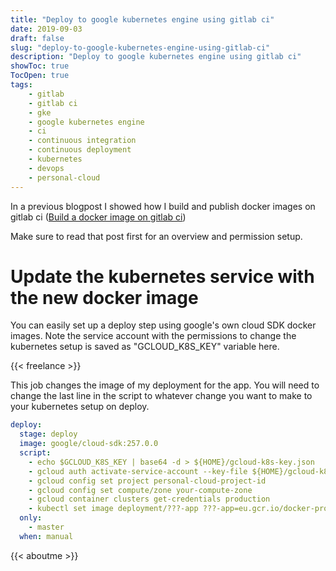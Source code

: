 ```yaml
---
title: "Deploy to google kubernetes engine using gitlab ci"
date: 2019-09-03
draft: false
slug: "deploy-to-google-kubernetes-engine-using-gitlab-ci"
description: "Deploy to google kubernetes engine using gitlab ci"
showToc: true
TocOpen: true
tags:
    - gitlab
    - gitlab ci
    - gke
    - google kubernetes engine
    - ci
    - continuous integration
    - continuous deployment
    - kubernetes
    - devops
    - personal-cloud
---
```


In a previous blogpost I showed how I build and publish docker images on gitlab ci ([Build a docker image on gitlab ci](https://rhazn.com/posts/build-a-docker-image-on-gitlab-ci-and-publish-it-to-google-container-registry/))

Make sure to read that post first for an overview and permission setup.

# Update the kubernetes service with the new docker image

You can easily set up a deploy step using google's own cloud SDK docker images. Note the service account with the permissions to change the kubernetes setup is saved as "GCLOUD_K8S_KEY" variable here.

{{< freelance >}}

This job changes the image of my deployment for the app. You will need to change the last line in the script to whatever change you want to make to your kubernetes setup on deploy.

```yml
deploy:
  stage: deploy
  image: google/cloud-sdk:257.0.0
  script:
    - echo $GCLOUD_K8S_KEY | base64 -d > ${HOME}/gcloud-k8s-key.json
    - gcloud auth activate-service-account --key-file ${HOME}/gcloud-k8s-key.json
    - gcloud config set project personal-cloud-project-id
    - gcloud config set compute/zone your-compute-zone
    - gcloud container clusters get-credentials production
    - kubectl set image deployment/???-app ???-app=eu.gcr.io/docker-project-id/app:${CI_COMMIT_SHA}
  only:
    - master
  when: manual
```



{{< aboutme >}}
